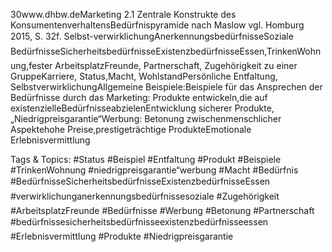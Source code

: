 30www.dhbw.deMarketing
2.1 Zentrale Konstrukte des KonsumentenverhaltensBedürfnispyramide nach Maslow
vgl. Homburg 2015, S. 32f.
Selbst-verwirklichungAnerkennungsbedürfnisseSoziale BedürfnisseSicherheitsbedürfnisseExistenzbedürfnisseEssen,TrinkenWohnung,fester ArbeitsplatzFreunde, Partnerschaft, Zugehörigkeit zu einer GruppeKarriere, Status,Macht, WohlstandPersönliche Entfaltung, SelbstverwirklichungAllgemeine Beispiele:Beispiele für das Ansprechen der Bedürfnisse durch das Marketing:
Produkte entwickeln,die auf existenzielleBedürfnisseabzielenEntwicklung sicherer Produkte, „Niedrigpreisgarantie“Werbung: Betonung zwischenmenschlicher Aspektehohe Preise,prestigeträchtige ProdukteEmotionale Erlebnisvermittlung

   Tags & Topics:
   #Status
   #Beispiel
   #Entfaltung
   #Produkt
   #Beispiele
   #TrinkenWohnung
   #niedrigpreisgarantie“werbung
   #Macht
   #Bedürfnis
   #BedürfnisseSicherheitsbedürfnisseExistenzbedürfnisseEssen
   #verwirklichunganerkennungsbedürfnissesoziale
   #Zugehörigkeit
   #ArbeitsplatzFreunde
   #Bedürfnisse
   #Werbung
   #Betonung
   #Partnerschaft
   #bedürfnissesicherheitsbedürfnisseexistenzbedürfnisseessen
   #Erlebnisvermittlung
   #Produkte
   #Niedrigpreisgarantie